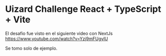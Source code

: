 # Uizard Challenge React + TypeScript + Vite

El desafio fue visto en el siguiente video con NextJs
https://www.youtube.com/watch?v=Yzj9mFUgylU

Se tomo solo de ejemplo.